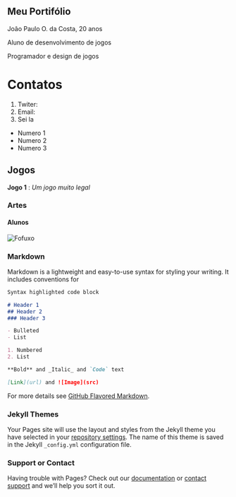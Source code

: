 ## Meu Portifólio

João Paulo O. da Costa, 20 anos

Aluno de desenvolvimento de jogos

Programador e design de jogos

# Contatos

1. Twiter:
2. Email:
3. Sei la

- Numero 1
- Numero 2
- Numero 3

## Jogos
**Jogo 1** : _Um jogo muito legal_

### Artes

#### Alunos
![Fofuxo](https://www.google.com/search?q=img+do+gato&rlz=1C1GCEU_pt-BRBR820BR822&source=lnms&tbm=isch&sa=X&ved=0ahUKEwiCuM3T7KnfAhUITZAKHWz3A98Q_AUIDigB&biw=1920&bih=969#imgrc=G2KWRPpZZ7ERzM:)

### Markdown

Markdown is a lightweight and easy-to-use syntax for styling your writing. It includes conventions for

```markdown
Syntax highlighted code block

# Header 1
## Header 2
### Header 3

- Bulleted
- List

1. Numbered
2. List

**Bold** and _Italic_ and `Code` text

[Link](url) and ![Image](src)
```

For more details see [GitHub Flavored Markdown](https://guides.github.com/features/mastering-markdown/).

### Jekyll Themes

Your Pages site will use the layout and styles from the Jekyll theme you have selected in your [repository settings](https://github.com/JzpauloOliveira/JzpauloOliveira.github.io/settings). The name of this theme is saved in the Jekyll `_config.yml` configuration file.

### Support or Contact

Having trouble with Pages? Check out our [documentation](https://help.github.com/categories/github-pages-basics/) or [contact support](https://github.com/contact) and we’ll help you sort it out.
